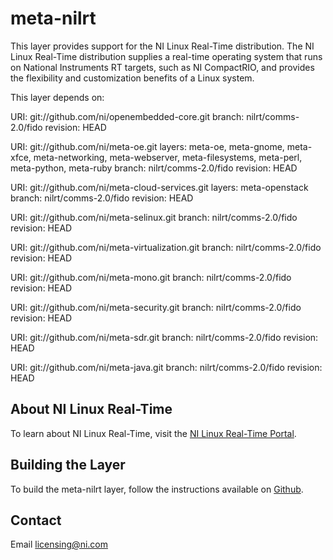 meta-nilrt
=====

This layer provides support for the NI Linux Real-Time distribution. The NI Linux Real-Time distribution supplies a real-time operating system that runs on National Instruments RT targets, such as NI CompactRIO, and provides the flexibility and customization benefits of a Linux system.

This layer depends on:

URI: git://github.com/ni/openembedded-core.git
branch: nilrt/comms-2.0/fido
revision: HEAD

URI: git://github.com/ni/meta-oe.git
layers: meta-oe, meta-gnome, meta-xfce, meta-networking, meta-webserver, meta-filesystems,
meta-perl, meta-python, meta-ruby
branch: nilrt/comms-2.0/fido
revision: HEAD

URI: git://github.com/ni/meta-cloud-services.git
layers: meta-openstack
branch: nilrt/comms-2.0/fido
revision: HEAD

URI: git://github.com/ni/meta-selinux.git
branch: nilrt/comms-2.0/fido
revision: HEAD

URI: git://github.com/ni/meta-virtualization.git
branch: nilrt/comms-2.0/fido
revision: HEAD

URI: git://github.com/ni/meta-mono.git
branch: nilrt/comms-2.0/fido
revision: HEAD

URI: git://github.com/ni/meta-security.git
branch: nilrt/comms-2.0/fido
revision: HEAD

URI: git://github.com/ni/meta-sdr.git
branch: nilrt/comms-2.0/fido
revision: HEAD

URI: git://github.com/ni/meta-java.git
branch: nilrt/comms-2.0/fido
revision: HEAD

About NI Linux Real-Time
------------------------
To learn about NI Linux Real-Time, visit the [NI Linux Real-Time Portal].

Building the Layer
-----------

To build the meta-nilrt layer, follow the instructions available on [Github].

Contact
----
Email [licensing@ni.com]

[NI Linux Real-Time Portal]:http://www.ni.com/white-paper/14627/en/
[Github]:https://www.github.com/ni/nilrt
[licensing@ni.com]:mailto:licensing@ni.com
